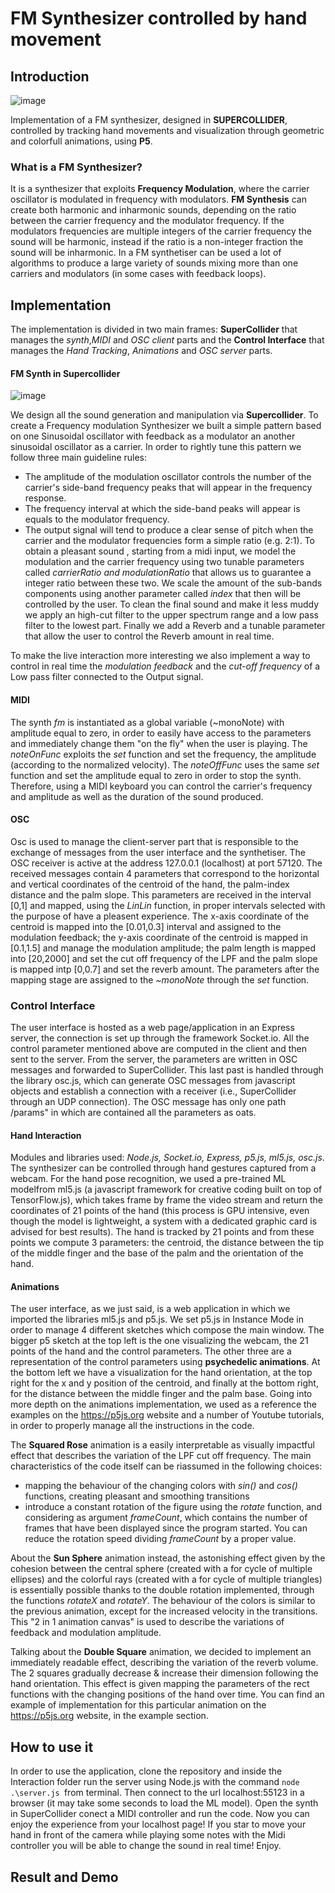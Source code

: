 # FM Synthesizer controlled by hand movement
## Introduction
![image](https://user-images.githubusercontent.com/74536287/120165857-47798e00-c1fc-11eb-9c1e-a5d6058d5b5f.png)

Implementation of a FM synthesizer, designed in **SUPERCOLLIDER**, controlled by tracking hand movements and visualization through geometric and colorfull animations, using **P5**. 

### What is a FM Synthesizer?
It is a synthesizer that exploits **Frequency Modulation**, where the carrier oscillator is modulated in frequency with modulators. **FM Synthesis** can create both harmonic and inharmonic sounds, depending on the ratio between the carrier frequency and the modulator frequency. If the modulators frequencies are multiple integers of the carrier frequency the sound will be harmonic, instead if the ratio is a non-integer fraction the sound will be inharmonic. In a FM synthetiser can be used a lot of algorithms to produce a large variety of sounds mixing more than one carriers and modulators (in some cases with feedback loops).
## Implementation
The implementation is divided in two main frames: **SuperCollider** that manages the *synth*,*MIDI* and *OSC client* parts and the **Control Interface** that manages the *Hand Tracking*, *Animations* and *OSC server* parts.
#### FM Synth in Supercollider
![image](https://user-images.githubusercontent.com/74536287/120165513-f36ea980-c1fb-11eb-8aa3-eb124e33b0dd.png)

We design all the sound generation and manipulation via **Supercollider**.
To create a Frequency modulation Synthesizer we built a simple pattern
based on one Sinusoidal oscillator with feedback as a modulator an another
sinusoidal oscillator as a carrier. In order to rightly tune this pattern we
follow three main guideline rules:
- The amplitude of the modulation oscillator controls the number of the
carrier's side-band frequency peaks that will appear in the frequency
response.
- The frequency interval at which the side-band peaks will appear is
equals to the modulator frequency.
- The output signal will tend to produce a clear sense of pitch when the
carrier and the modulator frequencies form a simple ratio (e.g. 2:1).
To obtain a pleasant sound , starting from a midi input, we model
the modulation and the carrier frequency using two tunable parameters called
*carrierRatio and modulationRatio* that allows us to guarantee a integer
ratio between these two. We scale the amount of the sub-bands components
using another parameter called *index* that then will be controlled by the
user. To clean the final sound and make it less muddy we apply an high-cut
filter to the upper spectrum range and a low pass filter to the lowest part.
Finally we add a Reverb and a tunable parameter that allow the user to
control the Reverb amount in real time.

To make the live interaction more interesting we also implement a way to 
control in real time  the *modulation feedback* and the *cut-off
frequency* of a Low pass filter connected to the Output signal.

#### MIDI
The synth *fm* is instantiated as a global variable (~monoNote) with amplitude equal to zero, in order to easily have access to the parameters and immediately change them "on the fly" when the user is playing. The *noteOnFunc* exploits the *set* function and set the frequency, the amplitude (according to the normalized velocity). The *noteOffFunc* uses the same *set* function and set the amplitude equal to zero in order to stop the synth. Therefore, using a MIDI keyboard you can control the carrier's frequency and amplitude as well as the duration of the sound produced.

#### OSC
Osc is used to manage the client-server part that is responsible to the exchange of messages from the user interface and the synthetiser. The OSC receiver is active at the address 127.0.0.1 (localhost) at port 57120. The received messages contain 4 parameters that correspond to the horizontal and vertical coordinates of the centroid of the hand, the palm-index distance and the palm slope. This parameters are received in the interval [0,1] and mapped, using the *LinLin* function, in proper intervals selected with the purpose of have a pleasent experience. The x-axis coordinate of the centroid is mapped into the [0.01,0.3] interval and assigned to the  modulation feedback; the y-axis coordinate of the centroid is mapped in [0.1,1.5] and manage the modulation amplitude; the palm length is mapped into [20,2000] and set the cut off frequency of the LPF and the palm slope is mapped intp [0,0.7] and set the reverb amount. The parameters after the mapping stage are assigned to the *~monoNote* through the *set* function.

### Control Interface
The user interface is hosted as a web page/application in an Express server, the connection is set up through the framework Socket.io. All the control parameter mentioned above are computed in the client and then sent to the server. From the server, the parameters are written in OSC messages and forwarded to SuperCollider. This last past is handled through the library osc.js, which can generate OSC messages from javascript objects and establish a connection with a receiver (i.e., SuperCollider through an
UDP connection). The OSC message has only one path \/params" in which are contained all the parameters as oats.

#### Hand Interaction
Modules and libraries used: *Node.js, Socket.io, Express, p5.js, ml5.js, osc.js*. The synthesizer can be controlled through hand gestures captured from a webcam. For the hand pose recognition, we used a pre-trained ML modelfrom ml5.js (a javascript framework for creative coding built on top of TensorFlow.js), which takes frame by frame the video stream and return the coordinates of 21 points of the hand (this process is GPU intensive, even though the model is lightweight, a system with a dedicated graphic card is advised for best results). The hand is tracked by 21 points and from these points we compute 3 parameters: the centroid, the distance between the tip of the middle finger and the base of the palm and the orientation of the hand. 

#### Animations
The user interface, as we just said, is a web application in which we imported the libraries ml5.js and p5.js. We set p5.js in Instance Mode in order to manage 4 different sketches which compose the main window. The bigger p5 sketch at the top left is the one visualizing the webcam, the 21 points of the hand and the control parameters. The other three are a representation of the control parameters using **psychedelic animations**. At the bottom left we have a visualization for the hand orientation, at the top right for the x and y position of the centroid, and finally at the bottom right, for the distance between the middle finger and the palm base. Going into more depth on the animations implementation, we used as a reference the examples on the https://p5js.org website and a number of Youtube tutorials, in order to properly manage all the instructions in the code. 

The **Squared Rose** animation is a easily interpretable as visually impactful effect that describes the variation of the LPF cut off frequency. The main characteristics of the code itself can be riassumed in the following choices:

* mapping the behaviour of the changing colors with *sin()* and *cos()* functions, creating pleasant and smoothing transitions
* introduce a constant rotation of the figure using the *rotate* function, and considering as argument *frameCount*, which contains the number of frames that have been displayed since the program started. You can reduce the rotation speed dividing *frameCount* by a proper value.

About the **Sun Sphere** animation instead, the astonishing effect given by the cohesion between the central sphere (created with a for cycle of multiple ellipses) and the colorful rays (created with a for cycle of multiple triangles) is essentially possible thanks to the double rotation implemented, through the functions *rotateX* and *rotateY*. The behaviour of the colors is similar to the previous animation, except for the increased velocity in the transitions. This "2 in 1 animation canvas" is used to describe the variations of feedback and modulation amplitude.

Talking about the **Double Square** animation, we decided to implement an immediately readable effect, describing the variation of the reverb volume. The 2 squares gradually decrease & increase their dimension following the hand orientation. This effect is given mapping the parameters of the rect functions with the changing positions of the hand
over time. You can find an example of implementation for this particular animation on the https://p5js.org website, in the example section.


## How to use it
In order to use the application, clone the repository and  inside the Interaction folder run the server using Node.js with the command `node .\server.js `from terminal. Then
connect to the url localhost:55123 in a browser (it may take some seconds to load the ML model). Open the synth in SuperCollider conect a MIDI controller and run the code. Now you can enjoy the experience from your localhost page! If you star to move your hand in front of the camera while playing some notes with the Midi controller you will be able to change the sound in real time! Enjoy.

## Result and Demo


